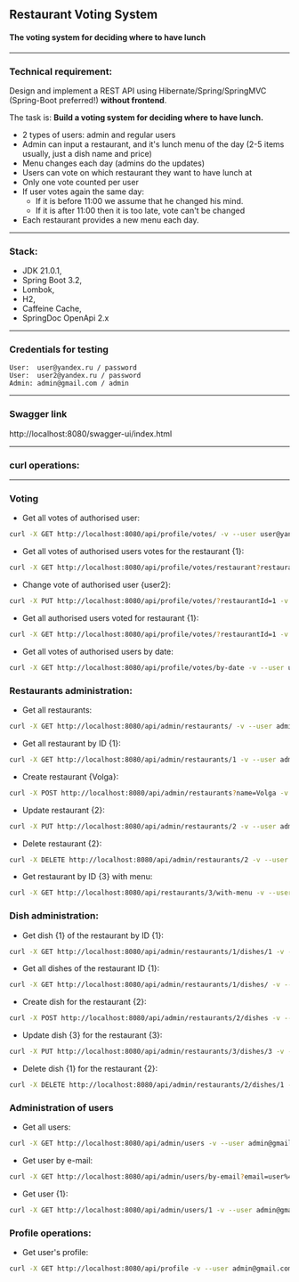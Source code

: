 ## Restaurant Voting System 
#### The voting system for deciding where to have lunch

---------------------

### Technical requirement:

Design and implement a REST API using Hibernate/Spring/SpringMVC (Spring-Boot preferred!) __without frontend__.

The task is: __Build a voting system for deciding where to have lunch.__

- 2 types of users: admin and regular users
- Admin can input a restaurant, and it's lunch menu of the day (2-5 items usually, just a dish name and price)
- Menu changes each day (admins do the updates)
- Users can vote on which restaurant they want to have lunch at
- Only one vote counted per user
- If user votes again the same day:
  - If it is before 11:00 we assume that he changed his mind.
  - If it is after 11:00 then it is too late, vote can't be changed
- Each restaurant provides a new menu each day.
-----------------------------------------------------
### Stack: 
- JDK 21.0.1, 
- Spring Boot 3.2, 
- Lombok, 
- H2, 
- Caffeine Cache, 
- SpringDoc OpenApi 2.x
-----------------------------------------------------
### Credentials for testing
```
User:  user@yandex.ru / password
User:  user2@yandex.ru / password
Admin: admin@gmail.com / admin
```
-----------------------------------------------------

### Swagger link

http://localhost:8080/swagger-ui/index.html

------------------------------------------------------

### curl operations:

------------------------------------------------------

### Voting

- Get all votes of authorised user:
```bash
curl -X GET http://localhost:8080/api/profile/votes/ -v --user user@yandex.ru:password
```

- Get all votes of authorised users votes for the restaurant {1}:
```bash
curl -X GET http://localhost:8080/api/profile/votes/restaurant?restaurantId=1 -v --user user@yandex.ru:password
```

- Change vote of authorised user {user2}:
```bash
curl -X PUT http://localhost:8080/api/profile/votes/?restaurantId=1 -v --user user2@yandex.ru:password
```

- Get all authorised users voted for restaurant {1}:
```bash
curl -X GET http://localhost:8080/api/profile/votes/?restaurantId=1 -v --user user@yandex.ru:password
```

- Get all votes of authorised users by date:
```bash
curl -X GET http://localhost:8080/api/profile/votes/by-date -v --user user@yandex.ru:password
```

### Restaurants administration:

- Get all restaurants:
```bash
curl -X GET http://localhost:8080/api/admin/restaurants/ -v --user admin@gmail.com:admin
```

- Get all restaurant by ID {1}:
```bash
curl -X GET http://localhost:8080/api/admin/restaurants/1 -v --user admin@gmail.com:admin
```

- Create restaurant {Volga}:
```bash
curl -X POST http://localhost:8080/api/admin/restaurants?name=Volga -v --user admin@gmail.com:admin
```

- Update restaurant {2}:
```bash
curl -X PUT http://localhost:8080/api/admin/restaurants/2 -v --user admin@gmail.com:admin
```

- Delete restaurant {2}:
```bash
curl -X DELETE http://localhost:8080/api/admin/restaurants/2 -v --user admin@gmail.com:admin
```

- Get restaurant by ID {3} with menu:
```bash
curl -X GET http://localhost:8080/api/restaurants/3/with-menu -v --user admin@gmail.com:admin
```

### Dish administration:

- Get dish {1} of the restaurant by ID {1}:
```bash
curl -X GET http://localhost:8080/api/admin/restaurants/1/dishes/1 -v --user admin@gmail.com:admin
```

- Get all dishes of the restaurant ID {1}:
```bash
curl -X GET http://localhost:8080/api/admin/restaurants/1/dishes/ -v --user admin@gmail.com:admin
```

- Create dish for the restaurant {2}:
```bash
curl -X POST http://localhost:8080/api/admin/restaurants/2/dishes -v --user admin@gmail.com:admin
```

- Update dish {3} for the restaurant {3}:
```bash
curl -X PUT http://localhost:8080/api/admin/restaurants/3/dishes/3 -v --user admin@gmail.com:admin
```

- Delete dish {1} for the restaurant {2}:
```bash
curl -X DELETE http://localhost:8080/api/admin/restaurants/2/dishes/1 -v --user admin@gmail.com:admin
```

### Administration of users

- Get all users:
```bash
curl -X GET http://localhost:8080/api/admin/users -v --user admin@gmail.com:admin
```

- Get user by e-mail:
```bash
curl -X GET http://localhost:8080/api/admin/users/by-email?email=user%40yandex.ru -v --user admin@gmail.com:admin
```

- Get user {1}:
```bash
curl -X GET http://localhost:8080/api/admin/users/1 -v --user admin@gmail.com:admin
```

### Profile operations:

- Get user's profile:
```bash
curl -X GET http://localhost:8080/api/profile -v --user admin@gmail.com:admin
```